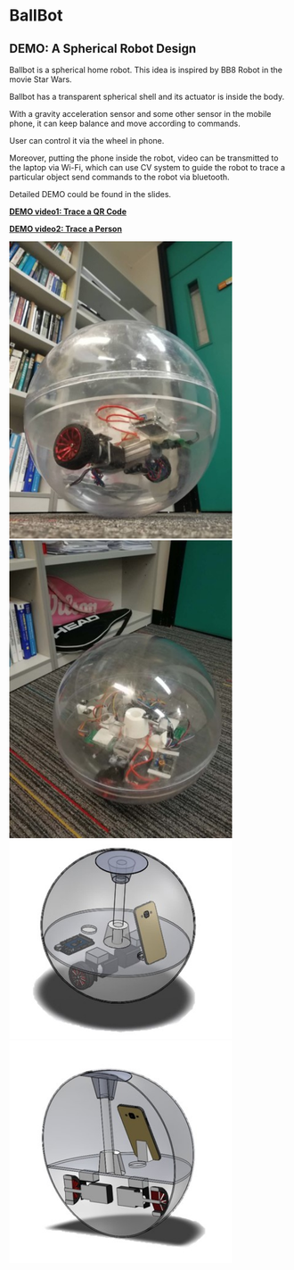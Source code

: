 # BallBot
## DEMO: A Spherical Robot Design

Ballbot is a spherical home robot. This idea is inspired by BB8 Robot in the movie Star Wars. 

Ballbot has a transparent spherical shell and its actuator is inside the body.

With a gravity acceleration sensor and some other sensor in the mobile phone, it can keep balance and move according to commands.

User can control it via the wheel in phone.

Moreover, putting the phone inside the robot, video can be transmitted to the laptop via Wi-Fi, which can use CV system to guide the robot to trace a particular object send commands to the robot via bluetooth.

Detailed DEMO could be found in the slides.

**[DEMO video1: Trace a QR Code](https://www.youtube.com/watch?v=fHlDRGBHf4k)**

**[DEMO video2: Trace a Person](https://www.youtube.com/watch?v=3ZY-2NTlDvw)**

<img src="https://github.com/zslwyuan/BallBot/blob/master/pic1_of_ballbot.jpg" width="400"> <img src="https://github.com/zslwyuan/BallBot/blob/master/pic2_of_ballbot.jpg" width="400"> <img src="https://github.com/zslwyuan/BallBot/blob/master/pic3_of_ballbot.jpg" width="400"> <img src="https://github.com/zslwyuan/BallBot/blob/master/pic4_of_ballbot.jpg" width="400"> 
